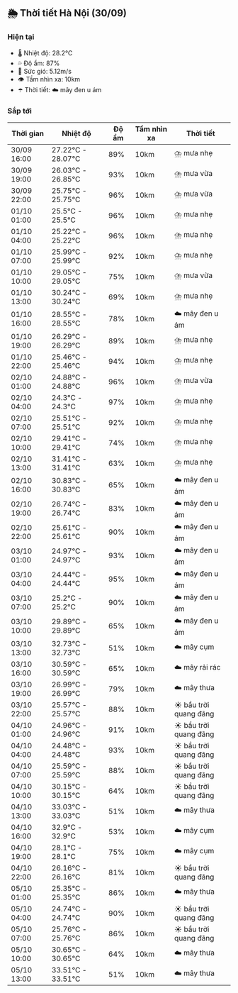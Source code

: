 ## 🌦️ Thời tiết Hà Nội (30/09)

### Hiện tại

- 🌡️ Nhiệt độ: 28.2℃
- 💦 Độ ẩm: 87%
- 💨 Sức gió: 5.12m/s
- 👁️ Tầm nhìn xa: 10km
- ☂️ Thời tiết: ☁️ mây đen u ám

### Sắp tới

| Thời gian | Nhiệt độ | Độ ẩm | Tầm nhìn xa | Thời tiết |
| --- | --- | --- | --- | --- |
| 30/09 16:00 | 27.22℃ - 28.07℃ | 89% | 10km | ⛈️ mưa nhẹ |
| 30/09 19:00 | 26.03℃ - 26.85℃ | 93% | 10km | ⛈️ mưa vừa |
| 30/09 22:00 | 25.75℃ - 25.75℃ | 96% | 10km | ⛈️ mưa vừa |
| 01/10 01:00 | 25.5℃ - 25.5℃ | 96% | 10km | ⛈️ mưa nhẹ |
| 01/10 04:00 | 25.22℃ - 25.22℃ | 96% | 10km | ⛈️ mưa nhẹ |
| 01/10 07:00 | 25.99℃ - 25.99℃ | 92% | 10km | ⛈️ mưa nhẹ |
| 01/10 10:00 | 29.05℃ - 29.05℃ | 75% | 10km | ⛈️ mưa vừa |
| 01/10 13:00 | 30.24℃ - 30.24℃ | 69% | 10km | ⛈️ mưa nhẹ |
| 01/10 16:00 | 28.55℃ - 28.55℃ | 78% | 10km | ☁️ mây đen u ám |
| 01/10 19:00 | 26.29℃ - 26.29℃ | 89% | 10km | ⛈️ mưa nhẹ |
| 01/10 22:00 | 25.46℃ - 25.46℃ | 94% | 10km | ⛈️ mưa nhẹ |
| 02/10 01:00 | 24.88℃ - 24.88℃ | 96% | 10km | ⛈️ mưa vừa |
| 02/10 04:00 | 24.3℃ - 24.3℃ | 97% | 10km | ⛈️ mưa nhẹ |
| 02/10 07:00 | 25.51℃ - 25.51℃ | 92% | 10km | ⛈️ mưa nhẹ |
| 02/10 10:00 | 29.41℃ - 29.41℃ | 74% | 10km | ⛈️ mưa nhẹ |
| 02/10 13:00 | 31.41℃ - 31.41℃ | 63% | 10km | ⛈️ mưa nhẹ |
| 02/10 16:00 | 30.83℃ - 30.83℃ | 65% | 10km | ☁️ mây đen u ám |
| 02/10 19:00 | 26.74℃ - 26.74℃ | 83% | 10km | ☁️ mây đen u ám |
| 02/10 22:00 | 25.61℃ - 25.61℃ | 90% | 10km | ☁️ mây đen u ám |
| 03/10 01:00 | 24.97℃ - 24.97℃ | 93% | 10km | ☁️ mây đen u ám |
| 03/10 04:00 | 24.44℃ - 24.44℃ | 95% | 10km | ☁️ mây đen u ám |
| 03/10 07:00 | 25.2℃ - 25.2℃ | 90% | 10km | ☁️ mây đen u ám |
| 03/10 10:00 | 29.89℃ - 29.89℃ | 65% | 10km | ☁️ mây đen u ám |
| 03/10 13:00 | 32.73℃ - 32.73℃ | 51% | 10km | ☁️ mây cụm |
| 03/10 16:00 | 30.59℃ - 30.59℃ | 65% | 10km | ☁️ mây rải rác |
| 03/10 19:00 | 26.99℃ - 26.99℃ | 79% | 10km | ☁️ mây thưa |
| 03/10 22:00 | 25.57℃ - 25.57℃ | 88% | 10km | ☀️ bầu trời quang đãng |
| 04/10 01:00 | 24.96℃ - 24.96℃ | 91% | 10km | ☀️ bầu trời quang đãng |
| 04/10 04:00 | 24.48℃ - 24.48℃ | 93% | 10km | ☀️ bầu trời quang đãng |
| 04/10 07:00 | 25.59℃ - 25.59℃ | 88% | 10km | ☀️ bầu trời quang đãng |
| 04/10 10:00 | 30.15℃ - 30.15℃ | 64% | 10km | ☀️ bầu trời quang đãng |
| 04/10 13:00 | 33.03℃ - 33.03℃ | 51% | 10km | ☁️ mây thưa |
| 04/10 16:00 | 32.9℃ - 32.9℃ | 53% | 10km | ☁️ mây cụm |
| 04/10 19:00 | 28.1℃ - 28.1℃ | 75% | 10km | ☁️ mây cụm |
| 04/10 22:00 | 26.16℃ - 26.16℃ | 81% | 10km | ☀️ bầu trời quang đãng |
| 05/10 01:00 | 25.35℃ - 25.35℃ | 86% | 10km | ☁️ mây thưa |
| 05/10 04:00 | 24.74℃ - 24.74℃ | 90% | 10km | ☀️ bầu trời quang đãng |
| 05/10 07:00 | 25.76℃ - 25.76℃ | 86% | 10km | ☀️ bầu trời quang đãng |
| 05/10 10:00 | 30.65℃ - 30.65℃ | 64% | 10km | ☁️ mây thưa |
| 05/10 13:00 | 33.51℃ - 33.51℃ | 51% | 10km | ☁️ mây thưa |
